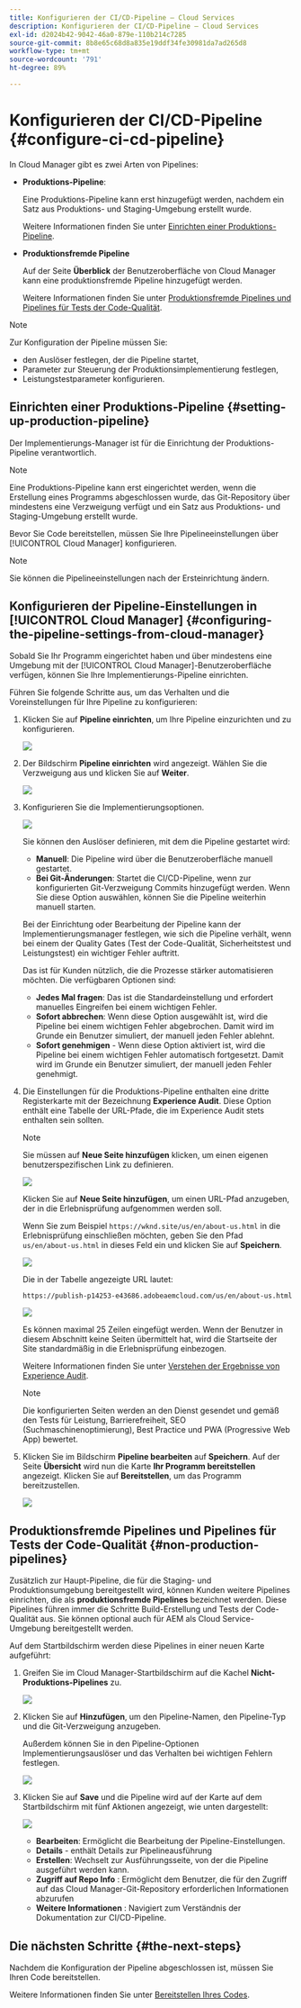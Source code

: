 ```yaml
---
title: Konfigurieren der CI/CD-Pipeline – Cloud Services
description: Konfigurieren der CI/CD-Pipeline – Cloud Services
exl-id: d2024b42-9042-46a0-879e-110b214c7285
source-git-commit: 8b8e65c68d8a835e19ddf34fe30981da7ad265d8
workflow-type: tm+mt
source-wordcount: '791'
ht-degree: 89%

---
```


# Konfigurieren der CI/CD-Pipeline {#configure-ci-cd-pipeline}

In Cloud Manager gibt es zwei Arten von Pipelines:

* **Produktions-Pipeline**:

   Eine Produktions-Pipeline kann erst hinzugefügt werden, nachdem ein Satz aus Produktions- und Staging-Umgebung erstellt wurde.

   Weitere Informationen finden Sie unter [Einrichten einer Produktions-Pipeline](configure-pipeline.md#setting-up-the-pipeline).

* **Produktionsfremde Pipeline**

   Auf der Seite **Überblick** der Benutzeroberfläche von Cloud Manager kann eine produktionsfremde Pipeline hinzugefügt werden.

   Weitere Informationen finden Sie unter [Produktionsfremde Pipelines und Pipelines für Tests der Code-Qualität](configure-pipeline.md#non-production-pipelines).

>[!NOTE]
>Zur Konfiguration der Pipeline müssen Sie:
> * den Auslöser festlegen, der die Pipeline startet,
> * Parameter zur Steuerung der Produktionsimplementierung festlegen,
> * Leistungstestparameter konfigurieren.


## Einrichten einer Produktions-Pipeline {#setting-up-production-pipeline}

Der Implementierungs-Manager ist für die Einrichtung der Produktions-Pipeline verantwortlich.

>[!NOTE]
>Eine Produktions-Pipeline kann erst eingerichtet werden, wenn die Erstellung eines Programms abgeschlossen wurde, das Git-Repository über mindestens eine Verzweigung verfügt und ein Satz aus Produktions- und Staging-Umgebung erstellt wurde.

Bevor Sie Code bereitstellen, müssen Sie Ihre Pipelineeinstellungen über [!UICONTROL Cloud Manager] konfigurieren.

>[!NOTE]
>
>Sie können die Pipelineeinstellungen nach der Ersteinrichtung ändern.

## Konfigurieren der Pipeline-Einstellungen in [!UICONTROL Cloud Manager] {#configuring-the-pipeline-settings-from-cloud-manager}

Sobald Sie Ihr Programm eingerichtet haben und über mindestens eine Umgebung mit der [!UICONTROL Cloud Manager]-Benutzeroberfläche verfügen, können Sie Ihre Implementierungs-Pipeline einrichten.

Führen Sie folgende Schritte aus, um das Verhalten und die Voreinstellungen für Ihre Pipeline zu konfigurieren:

1. Klicken Sie auf **Pipeline einrichten**, um Ihre Pipeline einzurichten und zu konfigurieren.

   ![](assets/set-up-pipeline1.png)

1. Der Bildschirm **Pipeline einrichten** wird angezeigt. Wählen Sie die Verzweigung aus und klicken Sie auf **Weiter**.

   ![](assets/setup-1.png)

1. Konfigurieren Sie die Implementierungsoptionen.

   ![](assets/setup-pipeline.png)

   Sie können den Auslöser definieren, mit dem die Pipeline gestartet wird:

   * **Manuell**: Die Pipeline wird über die Benutzeroberfläche manuell gestartet.
   * **Bei Git-Änderungen**: Startet die CI/CD-Pipeline, wenn zur konfigurierten Git-Verzweigung Commits hinzugefügt werden. Wenn Sie diese Option auswählen, können Sie die Pipeline weiterhin manuell starten.

   Bei der Einrichtung oder Bearbeitung der Pipeline kann der Implementierungsmanager festlegen, wie sich die Pipeline verhält, wenn bei einem der Quality Gates (Test der Code-Qualität, Sicherheitstest und Leistungstest) ein wichtiger Fehler auftritt.

   Das ist für Kunden nützlich, die die Prozesse stärker automatisieren möchten. Die verfügbaren Optionen sind:

   * **Jedes Mal fragen**: Das ist die Standardeinstellung und erfordert manuelles Eingreifen bei einem wichtigen Fehler.
   * **Sofort abbrechen**: Wenn diese Option ausgewählt ist, wird die Pipeline bei einem wichtigen Fehler abgebrochen. Damit wird im Grunde ein Benutzer simuliert, der manuell jeden Fehler ablehnt.
   * **Sofort genehmigen**  - Wenn diese Option aktiviert ist, wird die Pipeline bei einem wichtigen Fehler automatisch fortgesetzt. Damit wird im Grunde ein Benutzer simuliert, der manuell jeden Fehler genehmigt.


1. Die Einstellungen für die Produktions-Pipeline enthalten eine dritte Registerkarte mit der Bezeichnung **Experience Audit**. Diese Option enthält eine Tabelle der URL-Pfade, die im Experience Audit stets enthalten sein sollten.

   >[!NOTE]
   >Sie müssen auf **Neue Seite hinzufügen** klicken, um einen eigenen benutzerspezifischen Link zu definieren.

   ![](assets/setup-3.png)

   Klicken Sie auf **Neue Seite hinzufügen**, um einen URL-Pfad anzugeben, der in die Erlebnisprüfung aufgenommen werden soll.

   Wenn Sie zum Beispiel `https://wknd.site/us/en/about-us.html` in die Erlebnisprüfung einschließen möchten, geben Sie den Pfad `us/en/about-us.html` in dieses Feld ein und klicken Sie auf **Speichern**.

   ![](assets/exp-audit4.png)

   Die in der Tabelle angezeigte URL lautet:

   `https://publish-p14253-e43686.adobeaemcloud.com/us/en/about-us.html`

   ![](assets/exp-audit5.png)

   Es können maximal 25 Zeilen eingefügt werden. Wenn der Benutzer in diesem Abschnitt keine Seiten übermittelt hat, wird die Startseite der Site standardmäßig in die Erlebnisprüfung einbezogen.

   Weitere Informationen finden Sie unter [Verstehen der Ergebnisse von Experience Audit](/help/implementing/cloud-manager/experience-audit-testing.md).

   >[!NOTE]
   > Die konfigurierten Seiten werden an den Dienst gesendet und gemäß den Tests für Leistung, Barrierefreiheit, SEO (Suchmaschinenoptimierung), Best Practice und PWA (Progressive Web App) bewertet.

1. Klicken Sie im Bildschirm **Pipeline bearbeiten** auf **Speichern**. Auf der Seite **Übersicht** wird nun die Karte **Ihr Programm bereitstellen** angezeigt. Klicken Sie auf **Bereitstellen**, um das Programm bereitzustellen.

   ![](assets/configure-pipeline5.png)


## Produktionsfremde Pipelines und Pipelines für Tests der Code-Qualität {#non-production-pipelines}

Zusätzlich zur Haupt-Pipeline, die für die Staging- und Produktionsumgebung bereitgestellt wird, können Kunden weitere Pipelines einrichten, die als **produktionsfremde Pipelines** bezeichnet werden. Diese Pipelines führen immer die Schritte Build-Erstellung und Tests der Code-Qualität aus. Sie können optional auch für AEM als Cloud Service-Umgebung bereitgestellt werden.

Auf dem Startbildschirm werden diese Pipelines in einer neuen Karte aufgeführt:

1. Greifen Sie im Cloud Manager-Startbildschirm auf die Kachel **Nicht-Produktions-Pipelines** zu.

   ![](/help/implementing/cloud-manager/assets/non-prod-add.png)

1. Klicken Sie auf **Hinzufügen**, um den Pipeline-Namen, den Pipeline-Typ und die Git-Verzweigung anzugeben.

   Außerdem können Sie in den Pipeline-Optionen Implementierungsauslöser und das Verhalten bei wichtigen Fehlern festlegen.

   ![](assets/non-prod-pipe1.png)

1. Klicken Sie auf **Save** und die Pipeline wird auf der Karte auf dem Startbildschirm mit fünf Aktionen angezeigt, wie unten dargestellt:

   ![](/help/implementing/cloud-manager/assets/prod-one.png)

   * **Bearbeiten**: Ermöglicht die Bearbeitung der Pipeline-Einstellungen.
   * **Details**  - enthält Details zur Pipelineausführung
   * **Erstellen**: Wechselt zur Ausführungsseite, von der die Pipeline ausgeführt werden kann.
   * **Zugriff auf Repo Info** : Ermöglicht dem Benutzer, die für den Zugriff auf das Cloud Manager-Git-Repository erforderlichen Informationen abzurufen
   * **Weitere Informationen** : Navigiert zum Verständnis der Dokumentation zur CI/CD-Pipeline.

## Die nächsten Schritte {#the-next-steps}

Nachdem die Konfiguration der Pipeline abgeschlossen ist, müssen Sie Ihren Code bereitstellen.

Weitere Informationen finden Sie unter [Bereitstellen Ihres Codes](deploy-code.md).

